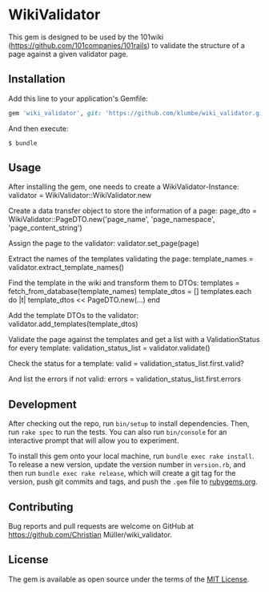 # WikiValidator

This gem is designed to be used by the 101wiki (https://github.com/101companies/101rails) to validate the structure of a page against a given validator page.

## Installation

Add this line to your application's Gemfile:

```ruby
gem 'wiki_validator', git: 'https://github.com/klumbe/wiki_validator.git'
```

And then execute:

    $ bundle

## Usage

After installing the gem, one needs to create a WikiValidator-Instance:
    validator = WikiValidator::WikiValidator.new

Create a data transfer object to store the information of a page:
    page_dto = WikiValidator::PageDTO.new('page_name', 'page_namespace', 'page_content_string')

Assign the page to the validator:
    validator.set_page(page)

Extract the names of the templates validating the page:
    template_names = validator.extract_template_names()

Find the template in the wiki and transform them to DTOs:
    templates = fetch_from_database(template_names)
    template_dtos = []
    templates.each do |t|
      template_dtos << PageDTO.new(...)
    end

Add the template DTOs to the validator:
    validator.add_templates(template_dtos)

Validate the page against the templates and get a list with a ValidationStatus for every template:
    validation_status_list = validator.validate()

Check the status for a template:
    valid = validation_status_list.first.valid?

And list the errors if not valid:
    errors = validation_status_list.first.errors

## Development

After checking out the repo, run `bin/setup` to install dependencies. Then, run `rake spec` to run the tests. You can also run `bin/console` for an interactive prompt that will allow you to experiment.

To install this gem onto your local machine, run `bundle exec rake install`. To release a new version, update the version number in `version.rb`, and then run `bundle exec rake release`, which will create a git tag for the version, push git commits and tags, and push the `.gem` file to [rubygems.org](https://rubygems.org).

## Contributing

Bug reports and pull requests are welcome on GitHub at https://github.com/Christian Müller/wiki_validator.


## License

The gem is available as open source under the terms of the [MIT License](http://opensource.org/licenses/MIT).
